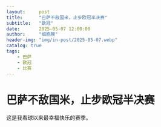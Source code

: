 ```yaml
---
layout:     post
title:      "巴萨不敌国米，止步欧冠半决赛"
subtitle:   "欧冠"
date:       2025-05-07 12:00:00
author:     "细胞膜"
header-img: "img/in-post/2025-05-07.webp"
catalog: true
tags:
    - 巴萨
    - 欧冠
    - 比赛
---
```


# 巴萨不敌国米，止步欧冠半决赛

这是我看球以来最幸福快乐的赛季。
